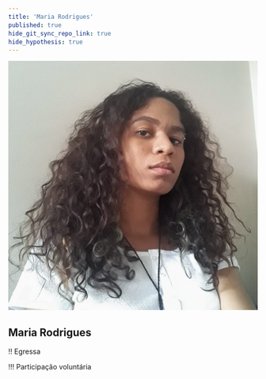 ```yaml
---
title: 'Maria Rodrigues'
published: true
hide_git_sync_repo_link: true
hide_hypothesis: true
---
```


![Fotografia de Maria Rodrigues](../../imgs/MariaRodrigues.jpg?resize=400&classes=center,s-circle)

## Maria Rodrigues

!! Egressa

!!! Participação voluntária